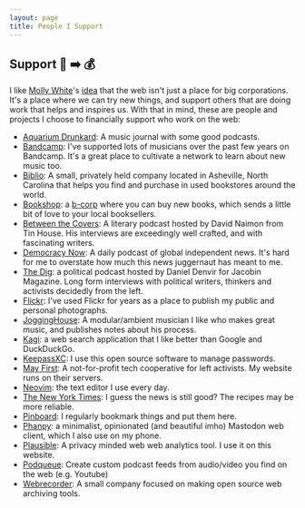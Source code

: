```yaml
---
layout: page
title: People I Support
---
```


## Support 💚 ➡️  💰

I like [Molly White](https://www.mollywhite.net/)'s [idea](https://www.youtube.com/watch?v=MTaeVVAvk-c) that the web isn't just a place for big corporations. It's a place where we can try new things, and support others that are doing work that helps and inspires us. With that in mind, these are people and projects I choose to financially support who work on the web:

* [Aquarium Drunkard](https://aquariumdrunkard.com/): A music journal with some good podcasts.
* [Bandcamp](https://bandcamp.com/edsu): I've supported lots of musicians over the past few years on Bandcamp. It's a great place to cultivate a network to learn about new music too.
* [Biblio](https://www.biblio.com/): A small, privately held company located in Asheville, North Carolina that helps you find and purchase in used bookstores around the world.
* [Bookshop](https://bookshop.org/): a [b-corp](https://en.wikipedia.org/wiki/B_Corporation_(certification)) where you can buy new books, which sends a little bit of love to your local booksellers.
* [Between the Covers](https://tinhouse.com/podcasts/): A literary podcast hosted by David Naimon from Tin House. His interviews are exceedingly well crafted, and with fascinating writers.
* [Democracy Now](https://www.democracynow.org/): A daily podcast of global independent news. It's hard for me to overstate how much this news juggernaut has meant to me.
* [The Dig](https://thedigradio.com/): a political podcast hosted by Daniel Denvir for Jacobin Magazine. Long form interviews with political writers, thinkers and activists decidedly from the left.
* [Flickr](https://www.flickr.com/photos/inkdroid): I've used Flickr for years as a place to publish my public and personal photographs.
* [JoggingHouse](https://jogginghouse.com/): A modular/ambient musician I like who makes great music, and publishes notes about his process.
* [Kagi](https://kagi.com): a web search application that I like better than Google and DuckDuckGo.
* [KeepassXC](https://keepassxc.org/): I use this open source software to manage passwords.
* [May First](https://mayfirst.org): A not-for-profit tech cooperative for left activists. My website runs on their servers.
* [Neovim](https://neovim.io/): the text editor I use every day.
* [The New York Times](https://www.nytimes.com/): I guess the news is still good? The recipes may be more reliable.
* [Pinboard](https://pinboard.in/u:edsu): I regularly bookmark things and put them here.
* [Phanpy](https://github.com/cheeaun/phanpy): a minimalist, opinionated (and beautiful imho) Mastodon web client, which I also use on my phone.
* [Plausible](https://plausible.io): A privacy minded web web analytics tool. I use it on this website.
* [Podqueue](https://podqueue.fm): Create custom podcast feeds from audio/video you find on the web (e.g. Youtube)
* [Webrecorder](https://webrecorder.net/): A small company focused on making open source web archiving tools.
